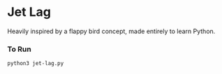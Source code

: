 # Jet Lag

Heavily inspired by a flappy bird concept, made entirely to learn Python.

### To Run
```
python3 jet-lag.py
```
